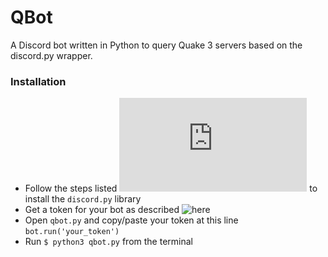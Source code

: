 QBot
==============
A Discord bot written in Python to query Quake 3 servers based on the discord.py wrapper.


### Installation

- Follow the steps listed ![here](https://github.com/Rapptz/discord.py#installing) to install the `discord.py` library
- Get a token for your bot as described ![here](https://github.com/reactiflux/discord-irc/wiki/Creating-a-discord-bot-&-getting-a-token)
- Open `qbot.py` and copy/paste your token at this line `bot.run('your_token')`
- Run ```$ python3 qbot.py``` from the terminal
